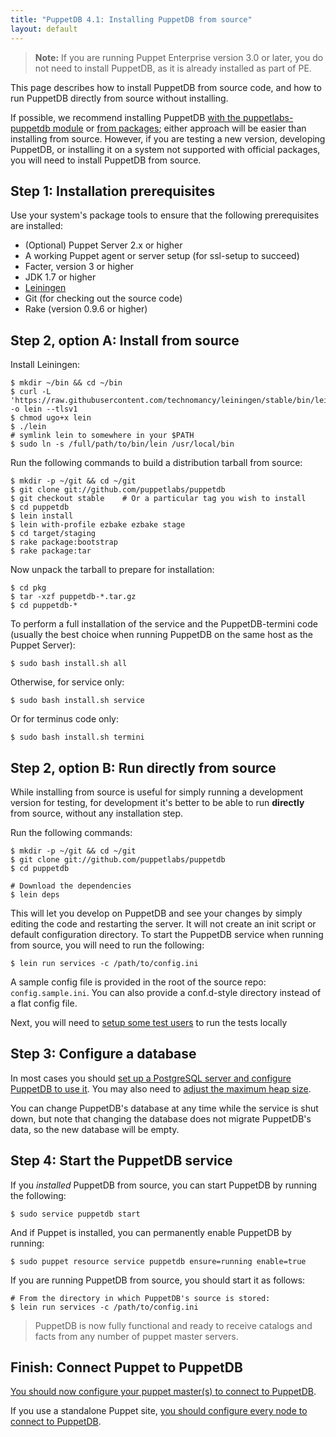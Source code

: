 ```yaml
---
title: "PuppetDB 4.1: Installing PuppetDB from source"
layout: default
---
```


[leiningen]: https://github.com/technomancy/leiningen#installation
[configure_postgres]: ./configure.html#using-postgresql
[configure_heap]: ./configure.html#configuring-the-java-heap-size
[module]: ./install_via_module.html
[packages]: ./install_from_packages.html
[running_tests]: /CONTRIBUTING.html#running-the-tests

> **Note:** If you are running Puppet Enterprise version 3.0 or later, you do
> not need to install PuppetDB, as it is already installed as part of PE.

This page describes how to install PuppetDB from source code, and how to run
PuppetDB directly from source without installing.

If possible, we recommend installing PuppetDB
[with the puppetlabs-puppetdb module][module] or [from packages][packages];
either approach will be easier than installing from source. However, if you are
testing a new version, developing PuppetDB, or installing it on a system not
supported with official packages, you will need to install PuppetDB from source.

Step 1: Installation prerequisites
-----

Use your system's package tools to ensure that the following prerequisites are installed:

* (Optional) Puppet Server 2.x or higher
* A working Puppet agent or server setup (for ssl-setup to succeed)
* Facter, version 3 or higher
* JDK 1.7 or higher
* [Leiningen][]
* Git (for checking out the source code)
* Rake (version 0.9.6 or higher)

Step 2, option A: Install from source
-----

Install Leiningen:

    $ mkdir ~/bin && cd ~/bin
    $ curl -L 'https://raw.githubusercontent.com/technomancy/leiningen/stable/bin/lein' -o lein --tlsv1
    $ chmod ugo+x lein
    $ ./lein
    # symlink lein to somewhere in your $PATH
    $ sudo ln -s /full/path/to/bin/lein /usr/local/bin

Run the following commands to build a distribution tarball from source:

    $ mkdir -p ~/git && cd ~/git
    $ git clone git://github.com/puppetlabs/puppetdb
    $ git checkout stable    # Or a particular tag you wish to install
    $ cd puppetdb
    $ lein install
    $ lein with-profile ezbake ezbake stage
    $ cd target/staging
    $ rake package:bootstrap
    $ rake package:tar

Now unpack the tarball to prepare for installation:

    $ cd pkg
    $ tar -xzf puppetdb-*.tar.gz
    $ cd puppetdb-*

To perform a full installation of the service and the PuppetDB-termini code
(usually the best choice when running PuppetDB on the same host as the Puppet
Server):

    $ sudo bash install.sh all

Otherwise, for service only:

    $ sudo bash install.sh service

Or for terminus code only:

    $ sudo bash install.sh termini

Step 2, option B: Run directly from source
-----

While installing from source is useful for simply running a development version
for testing, for development it's better to be able to run **directly** from
source, without any installation step.

Run the following commands:

    $ mkdir -p ~/git && cd ~/git
    $ git clone git://github.com/puppetlabs/puppetdb
    $ cd puppetdb

    # Download the dependencies
    $ lein deps

This will let you develop on PuppetDB and see your changes by simply editing the
code and restarting the server. It will not create an init script or default
configuration directory. To start the PuppetDB service when running from source,
you will need to run the following:

    $ lein run services -c /path/to/config.ini

A sample config file is provided in the root of the source repo:
`config.sample.ini`. You can also provide a conf.d-style directory instead of a
flat config file.

Next, you will need to [setup some test users](running_tests) to run the tests locally

Step 3: Configure a database
-----

In most cases you should
[set up a PostgreSQL server and configure PuppetDB to use it][configure_postgres].
You may also need to [adjust the maximum heap size][configure_heap].

You can change PuppetDB's database at any time while the service is shut down,
but note that changing the database does not migrate PuppetDB's data, so the new
database will be empty.

Step 4: Start the PuppetDB service
-----

If you _installed_ PuppetDB from source, you can start PuppetDB by running the
following:

    $ sudo service puppetdb start

And if Puppet is installed, you can permanently enable PuppetDB by running:

    $ sudo puppet resource service puppetdb ensure=running enable=true

If you are running PuppetDB from source, you should start it as follows:

    # From the directory in which PuppetDB's source is stored:
    $ lein run services -c /path/to/config.ini

> PuppetDB is now fully functional and ready to receive catalogs and facts from
> any number of puppet master servers.

Finish: Connect Puppet to PuppetDB
-----

[You should now configure your puppet master(s) to connect to PuppetDB](./connect_puppet_master.html).

If you use a standalone Puppet site,
[you should configure every node to connect to PuppetDB](./connect_puppet_apply.html).
